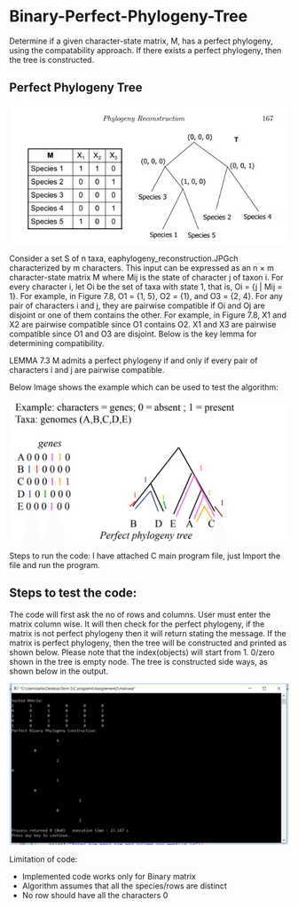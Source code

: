 # Binary-Perfect-Phylogeny-Tree
Determine if a given character-state matrix, M, has a perfect phylogeny, using the compatability approach.
If there exists a perfect phylogeny, then the tree is constructed. 

## Perfect Phylogeny Tree

<img src="Images/phylogeny_reconstruction.JPG" />

Consider a set S of n taxa, eaphylogeny_reconstruction.JPGch characterized by m characters. This input
can be expressed as an n × m character-state matrix M where Mij is the
state of character j of taxon i. For every character i, let Oi be the set of
taxa with state 1, that is, Oi = {j | Mij = 1}. For example, in Figure 7.8,
O1 = {1, 5}, O2 = {1}, and O3 = {2, 4}. For any pair of characters i and j,
they are pairwise compatible if Oi and Oj are disjoint or one of them contains the other. For example, in Figure 7.8, X1 and X2 are pairwise compatible
since O1 contains O2. X1 and X3 are pairwise compatible since O1 and O3
are disjoint. Below is the key lemma for determining compatibility.

LEMMA 7.3
M admits a perfect phylogeny if and only if every pair of characters i and j
are pairwise compatible.


Below Image shows the example which can be used to test the algorithm:

<img src="Images/example.png"/>

Steps to run the code:
I have attached C main program file, just Import the file and run the program.

## Steps to test the code:

The code will first ask the no of rows and columns. 
User must enter the matrix column wise.
It will then check for the perfect phylogeny, if the matrix is not perfect phylogeny then it will return stating the message. 
If the matrix is perfect phylogeny, then the tree will be constructed and printed as shown below.
Please note that the index(objects) will start from 1. 0/zero shown in the tree is empty node. 
The tree is constructed side ways, as shown below in the output.

<img src="Images/Output.png"/>

Limitation of code:
- Implemented code works only for Binary matrix
- Algorithm assumes that all the species/rows are distinct
- No row should have all the characters 0
